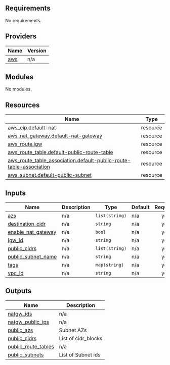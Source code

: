 <!-- BEGIN_TF_DOCS -->
## Requirements

No requirements.

## Providers

| Name | Version |
|------|---------|
| <a name="provider_aws"></a> [aws](#provider\_aws) | n/a |

## Modules

No modules.

## Resources

| Name | Type |
|------|------|
| [aws_eip.default-nat](https://registry.terraform.io/providers/hashicorp/aws/latest/docs/resources/eip) | resource |
| [aws_nat_gateway.default-nat-gateway](https://registry.terraform.io/providers/hashicorp/aws/latest/docs/resources/nat_gateway) | resource |
| [aws_route.igw](https://registry.terraform.io/providers/hashicorp/aws/latest/docs/resources/route) | resource |
| [aws_route_table.default-public-route-table](https://registry.terraform.io/providers/hashicorp/aws/latest/docs/resources/route_table) | resource |
| [aws_route_table_association.default-public-route-table-association](https://registry.terraform.io/providers/hashicorp/aws/latest/docs/resources/route_table_association) | resource |
| [aws_subnet.default-public-subnet](https://registry.terraform.io/providers/hashicorp/aws/latest/docs/resources/subnet) | resource |

## Inputs

| Name | Description | Type | Default | Required |
|------|-------------|------|---------|:--------:|
| <a name="input_azs"></a> [azs](#input\_azs) | n/a | `list(string)` | n/a | yes |
| <a name="input_destination_cidr"></a> [destination\_cidr](#input\_destination\_cidr) | n/a | `string` | n/a | yes |
| <a name="input_enable_nat_gateway"></a> [enable\_nat\_gateway](#input\_enable\_nat\_gateway) | n/a | `bool` | n/a | yes |
| <a name="input_igw_id"></a> [igw\_id](#input\_igw\_id) | n/a | `string` | n/a | yes |
| <a name="input_public_cidrs"></a> [public\_cidrs](#input\_public\_cidrs) | n/a | `list(string)` | n/a | yes |
| <a name="input_public_subnet_name"></a> [public\_subnet\_name](#input\_public\_subnet\_name) | n/a | `string` | n/a | yes |
| <a name="input_tags"></a> [tags](#input\_tags) | n/a | `map(string)` | n/a | yes |
| <a name="input_vpc_id"></a> [vpc\_id](#input\_vpc\_id) | n/a | `string` | n/a | yes |

## Outputs

| Name | Description |
|------|-------------|
| <a name="output_natgw_ids"></a> [natgw\_ids](#output\_natgw\_ids) | n/a |
| <a name="output_natgw_public_ips"></a> [natgw\_public\_ips](#output\_natgw\_public\_ips) | n/a |
| <a name="output_public_azs"></a> [public\_azs](#output\_public\_azs) | Subnet AZs |
| <a name="output_public_cidrs"></a> [public\_cidrs](#output\_public\_cidrs) | List of cidr\_blocks |
| <a name="output_public_route_tables"></a> [public\_route\_tables](#output\_public\_route\_tables) | n/a |
| <a name="output_public_subnets"></a> [public\_subnets](#output\_public\_subnets) | List of Subnet ids |
<!-- END_TF_DOCS -->
